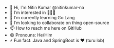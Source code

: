 - 👋 Hi, I’m Nitin Kumar @nitinkumar-na
- 👀 I’m interested in 👨🏻‍💻
- 🌱 I’m currently learning Go Lang
- 💞️ I’m looking to collaborate on thing open-source
- 📫 How to reach me here on GitHub
- 😄 Pronouns: He/Him
- ⚡ Fun fact: Java and SpringBoot is ❤️ (turu lob)
<!---
nitinkumar-na/nitinkumar-na is a ✨ special ✨ repository because its `README.md` (this file) appears on your GitHub profile.
You can click the Preview link to take a look at your changes.
--->
